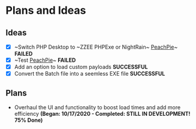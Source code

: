# Plans and Ideas

## Ideas
- [X] ~Switch PHP Desktop to ~ZZEE PHPExe or NightRain~ [PeachPie](https://www.peachpie.io/)~ **FAILED**
- [X] ~Test [PeachPie](https://www.peachpie.io/)~ **FAILED**
- [X] Add an option to load custom payloads **SUCCESSFUL**
- [X] Convert the Batch file into a seemless EXE file **SUCCESSFUL**

## Plans
- Overhaul the UI and functionality to boost load times and add more efficiency
**(Began: 10/17/2020 - Completed: STILL IN DEVELOPMENT! 75% Done)**
